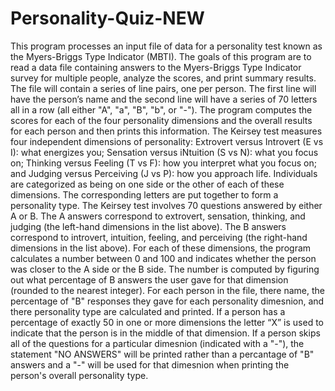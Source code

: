 # Personality-Quiz-NEW
This program processes an input file of data for a personality test known as the Myers-Briggs Type Indicator (MBTI). The goals of this program are to read a data file containing answers to the Myers-Briggs Type Indicator survey for multiple people, analyze the scores, and print summary results. The file will contain a series of line pairs, one per person. The first line will have the person’s name and the second line will have a series of 70 letters all in a row (all either "A", "a", "B", "b", or "-"). The program computes the scores for each of the four personality dimensions and the overall results for each person and then prints this information. The Keirsey test measures four independent dimensions of personality: Extrovert versus Introvert (E vs I): what energizes you; Sensation versus iNtuition (S vs N): what you focus on; Thinking versus Feeling (T vs F): how you interpret what you focus on; and Judging versus Perceiving (J vs P): how you approach life. Individuals are categorized as being on one side or the other of each of these dimensions. The corresponding letters are put together to form a personality type. The Keirsey test involves 70 questions answered by either A or B. The A answers correspond to extrovert, sensation, thinking, and judging (the left-hand dimensions in the list above). The B answers correspond to introvert, intuition, feeling, and perceiving (the right-hand dimensions in the list above). For each of these dimensions, the program calculates a number between 0 and 100 and indicates whether the person was closer to the A side or the B side. The number is computed by figuring out what percentage of B answers the user gave for that dimension (rounded to the nearest integer). For each person in the file, there name, the percentage of "B" responses they gave for each personality dimesnion, and there personality type are calculated and printed. If a person has a percentage of exactly 50 in one or more dimensions the letter “X” is used to indicate that the person is in the middle of that dimension. If a person skips all of the questions for a particular dimesnion (indicated with a "-"), the statement "NO ANSWERS" will be printed rather than a percantage of "B" answers and a "-" will be used for that dimesnion when printing the person's overall personality type.
